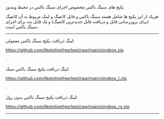 پکیج های سینگ باکس مخصوص اجرای سینگ باکس در محیط ویندوز

هریک از این پکیج ها شامل هسته سینگ باکس و فایل کانفیگ و لینک مربوط به آن کانفیگ (برای بروزرسانی فایل و دریافت فایل جدیدترین کانفیگ) و یک فایل بت برای اجرای سینگ باکس است.


---

لینگ دریافت پکیج سینگ باکس معمولی:

https://github.com/liketolivefree/test/raw/main/singbox.zip

.

لینگ دریافت پکیج سینگ باکس سبک:

https://github.com/liketolivefree/test/raw/main/singbox_l.zip

.

لینگ دریافت پکیج سینگ باکس بدون رول:

https://github.com/liketolivefree/test/raw/main/singbox_rs.zip

---
